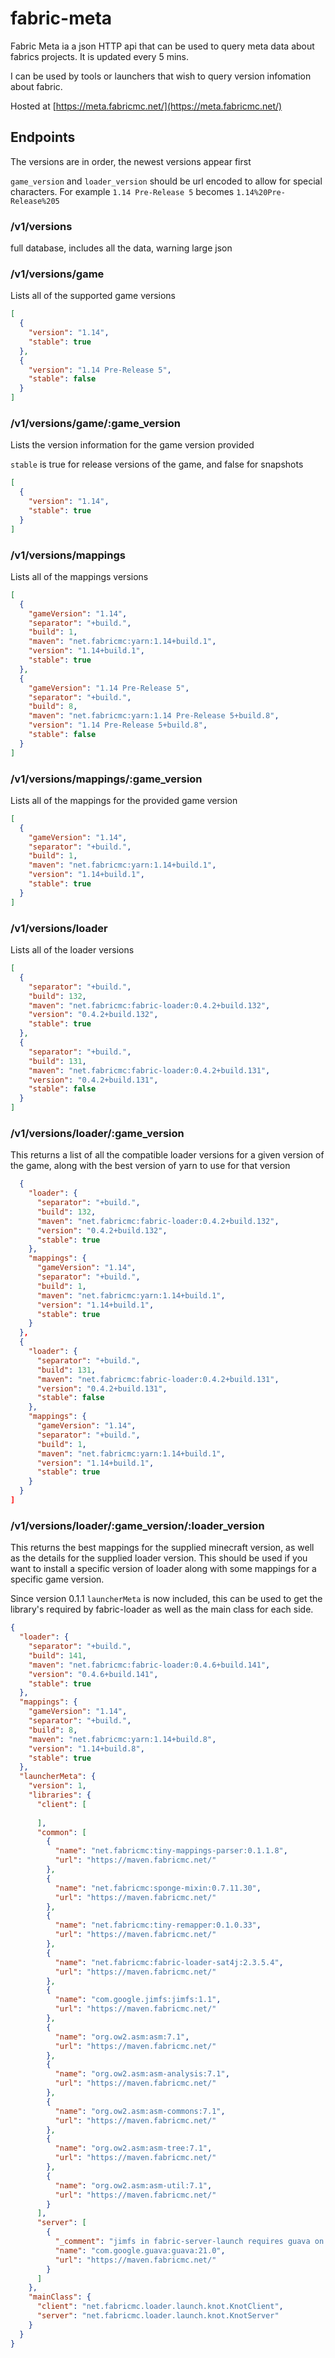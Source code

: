 # fabric-meta

Fabric Meta ia a json HTTP api that can be used to query meta data about fabrics projects. It is updated every 5 mins.

I can be used by tools or launchers that wish to query version infomation about fabric.

Hosted at [https://meta.fabricmc.net/](https://meta.fabricmc.net/)

## Endpoints

The versions are in order, the newest versions appear first

`game_version` and `loader_version` should be url encoded to allow for special characters. For example `1.14 Pre-Release 5` becomes `1.14%20Pre-Release%205`

### /v1/versions

full database, includes all the data, warning large json

### /v1/versions/game

Lists all of the supported game versions

```json
[
  {
    "version": "1.14",
    "stable": true
  },
  {
    "version": "1.14 Pre-Release 5",
    "stable": false
  }
]
```

### /v1/versions/game/:game_version

Lists the version information for the game version provided

`stable` is true for release versions of the game, and false for snapshots

```json
[
  {
    "version": "1.14",
    "stable": true
  }
]
```

### /v1/versions/mappings

Lists all of the mappings versions

```json
[
  {
    "gameVersion": "1.14",
    "separator": "+build.",
    "build": 1,
    "maven": "net.fabricmc:yarn:1.14+build.1",
    "version": "1.14+build.1",
    "stable": true
  },
  {
    "gameVersion": "1.14 Pre-Release 5",
    "separator": "+build.",
    "build": 8,
    "maven": "net.fabricmc:yarn:1.14 Pre-Release 5+build.8",
    "version": "1.14 Pre-Release 5+build.8",
    "stable": false
  }
]
```

### /v1/versions/mappings/:game_version

Lists all of the mappings for the provided game version


```json
[
  {
    "gameVersion": "1.14",
    "separator": "+build.",
    "build": 1,
    "maven": "net.fabricmc:yarn:1.14+build.1",
    "version": "1.14+build.1",
    "stable": true
  }
]
```

### /v1/versions/loader

Lists all of the loader versions


```json
[
  {
    "separator": "+build.",
    "build": 132,
    "maven": "net.fabricmc:fabric-loader:0.4.2+build.132",
    "version": "0.4.2+build.132",
    "stable": true
  },
  {
    "separator": "+build.",
    "build": 131,
    "maven": "net.fabricmc:fabric-loader:0.4.2+build.131",
    "version": "0.4.2+build.131",
    "stable": false
  }
]
```

### /v1/versions/loader/:game_version

This returns a list of all the compatible loader versions for a given version of the game, along with the best version of yarn to use for that version

```json
  {
    "loader": {
      "separator": "+build.",
      "build": 132,
      "maven": "net.fabricmc:fabric-loader:0.4.2+build.132",
      "version": "0.4.2+build.132",
      "stable": true
    },
    "mappings": {
      "gameVersion": "1.14",
      "separator": "+build.",
      "build": 1,
      "maven": "net.fabricmc:yarn:1.14+build.1",
      "version": "1.14+build.1",
      "stable": true
    }
  },
  {
    "loader": {
      "separator": "+build.",
      "build": 131,
      "maven": "net.fabricmc:fabric-loader:0.4.2+build.131",
      "version": "0.4.2+build.131",
      "stable": false
    },
    "mappings": {
      "gameVersion": "1.14",
      "separator": "+build.",
      "build": 1,
      "maven": "net.fabricmc:yarn:1.14+build.1",
      "version": "1.14+build.1",
      "stable": true
    }
  }
]
```


### /v1/versions/loader/:game_version/:loader_version

This returns the best mappings for the supplied minecraft version, as well as the details for the supplied loader version. This should be used if you want to install a specific version of loader along with some mappings for a specific game version.

Since version 0.1.1 `launcherMeta` is now included, this can be used to get the library's required by fabric-loader as well as the main class for each side.

```json
{
  "loader": {
    "separator": "+build.",
    "build": 141,
    "maven": "net.fabricmc:fabric-loader:0.4.6+build.141",
    "version": "0.4.6+build.141",
    "stable": true
  },
  "mappings": {
    "gameVersion": "1.14",
    "separator": "+build.",
    "build": 8,
    "maven": "net.fabricmc:yarn:1.14+build.8",
    "version": "1.14+build.8",
    "stable": true
  },
  "launcherMeta": {
    "version": 1,
    "libraries": {
      "client": [
        
      ],
      "common": [
        {
          "name": "net.fabricmc:tiny-mappings-parser:0.1.1.8",
          "url": "https://maven.fabricmc.net/"
        },
        {
          "name": "net.fabricmc:sponge-mixin:0.7.11.30",
          "url": "https://maven.fabricmc.net/"
        },
        {
          "name": "net.fabricmc:tiny-remapper:0.1.0.33",
          "url": "https://maven.fabricmc.net/"
        },
        {
          "name": "net.fabricmc:fabric-loader-sat4j:2.3.5.4",
          "url": "https://maven.fabricmc.net/"
        },
        {
          "name": "com.google.jimfs:jimfs:1.1",
          "url": "https://maven.fabricmc.net/"
        },
        {
          "name": "org.ow2.asm:asm:7.1",
          "url": "https://maven.fabricmc.net/"
        },
        {
          "name": "org.ow2.asm:asm-analysis:7.1",
          "url": "https://maven.fabricmc.net/"
        },
        {
          "name": "org.ow2.asm:asm-commons:7.1",
          "url": "https://maven.fabricmc.net/"
        },
        {
          "name": "org.ow2.asm:asm-tree:7.1",
          "url": "https://maven.fabricmc.net/"
        },
        {
          "name": "org.ow2.asm:asm-util:7.1",
          "url": "https://maven.fabricmc.net/"
        }
      ],
      "server": [
        {
          "_comment": "jimfs in fabric-server-launch requires guava on the system classloader",
          "name": "com.google.guava:guava:21.0",
          "url": "https://maven.fabricmc.net/"
        }
      ]
    },
    "mainClass": {
      "client": "net.fabricmc.loader.launch.knot.KnotClient",
      "server": "net.fabricmc.loader.launch.knot.KnotServer"
    }
  }
}
```
